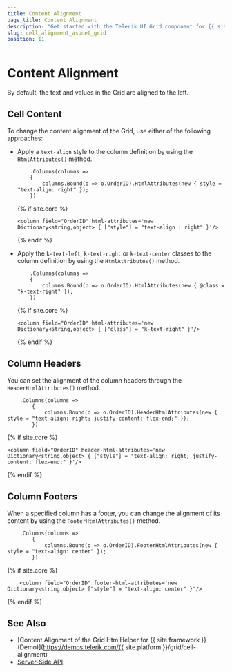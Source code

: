 ```yaml
---
title: Content Alignment
page_title: Content Alignment
description: "Get started with the Telerik UI Grid component for {{ site.framework }} and learn how to align the cell content, the column header, and the column footer."
slug: cell_alignment_aspnet_grid
position: 11
---
```


# Content Alignment

By default, the text and values in the Grid are aligned to the left.

## Cell Content

To change the content alignment of the Grid, use either of the following approaches:
* Apply a `text-align` style to the column definition by using the `HtmlAttributes()` method.

    ```HtmlHelper
        .Columns(columns =>
        {
            columns.Bound(o => o.OrderID).HtmlAttributes(new { style = "text-align: right" });
        })
    ```
    {% if site.core %}
    ```TagHelper
    <column field="OrderID" html-attributes='new Dictionary<string,object> { ["style"] = "text-align : right" }'/>
    ```
    {% endif %}



* Apply the `k-text-left`, `k-text-right` or `k-text-center` classes to the column definition by using the `HtmlAttributes()` method.

    ```HtmlHelper
        .Columns(columns =>
        {
            columns.Bound(o => o.OrderID).HtmlAttributes(new { @class = "k-text-right" });
        })
    ```
    {% if site.core %}
    ```TagHelper
    <column field="OrderID" html-attributes='new Dictionary<string,object> { ["class"] = "k-text-right" }'/>
    ```
    {% endif %}

## Column Headers

You can set the alignment of the column headers through the `HeaderHtmlAttributes()` method.

```HtmlHelper
    .Columns(columns =>
        {
            columns.Bound(o => o.OrderID).HeaderHtmlAttributes(new { style = "text-align: right; justify-content: flex-end;" });
        })
```
{% if site.core %}
```TagHelper
<column field="OrderID" header-html-attributes='new Dictionary<string,object> { ["style"] = "text-align: right; justify-content: flex-end;" }'/>
```
{% endif %}

## Column Footers

When a specified column has a footer, you can change the alignment of its content by using the `FooterHtmlAttributes()` method.

```HtmlHelper
    .Columns(columns =>
        {
            columns.Bound(o => o.OrderID).FooterHtmlAttributes(new { style = "text-align: center" });
        })
```
{% if site.core %}
```TagHelper
    <column field="OrderID" footer-html-attributes='new Dictionary<string,object> ["style"] = "text-align: center" }'/>
```
{% endif %}

## See Also

* [Content Alignment of the Grid HtmlHelper for {{ site.framework }} (Demo)](https://demos.telerik.com/{{ site.platform }}/grid/cell-alignment)
* [Server-Side API](/api/grid)
